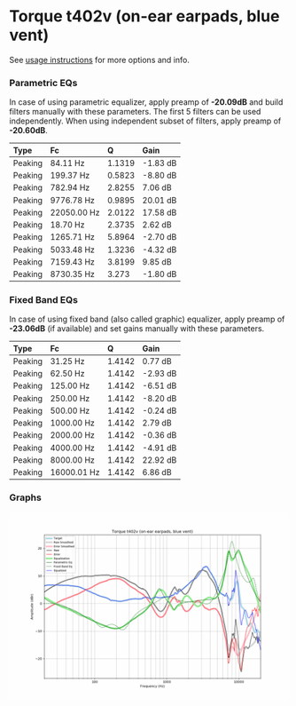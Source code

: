 # Torque t402v (on-ear earpads, blue vent)
See [usage instructions](https://github.com/jaakkopasanen/AutoEq#usage) for more options and info.

### Parametric EQs
In case of using parametric equalizer, apply preamp of **-20.09dB** and build filters manually
with these parameters. The first 5 filters can be used independently.
When using independent subset of filters, apply preamp of **-20.60dB**.

| Type    | Fc          |      Q | Gain     |
|:--------|:------------|:-------|:---------|
| Peaking | 84.11 Hz    | 1.1319 | -1.83 dB |
| Peaking | 199.37 Hz   | 0.5823 | -8.80 dB |
| Peaking | 782.94 Hz   | 2.8255 | 7.06 dB  |
| Peaking | 9776.78 Hz  | 0.9895 | 20.01 dB |
| Peaking | 22050.00 Hz | 2.0122 | 17.58 dB |
| Peaking | 18.70 Hz    | 2.3735 | 2.62 dB  |
| Peaking | 1265.71 Hz  | 5.8964 | -2.70 dB |
| Peaking | 5033.48 Hz  | 1.3236 | -4.32 dB |
| Peaking | 7159.43 Hz  | 3.8199 | 9.85 dB  |
| Peaking | 8730.35 Hz  | 3.273  | -1.80 dB |

### Fixed Band EQs
In case of using fixed band (also called graphic) equalizer, apply preamp of **-23.06dB**
(if available) and set gains manually with these parameters.

| Type    | Fc          |      Q | Gain     |
|:--------|:------------|:-------|:---------|
| Peaking | 31.25 Hz    | 1.4142 | 0.77 dB  |
| Peaking | 62.50 Hz    | 1.4142 | -2.93 dB |
| Peaking | 125.00 Hz   | 1.4142 | -6.51 dB |
| Peaking | 250.00 Hz   | 1.4142 | -8.20 dB |
| Peaking | 500.00 Hz   | 1.4142 | -0.24 dB |
| Peaking | 1000.00 Hz  | 1.4142 | 2.79 dB  |
| Peaking | 2000.00 Hz  | 1.4142 | -0.36 dB |
| Peaking | 4000.00 Hz  | 1.4142 | -4.91 dB |
| Peaking | 8000.00 Hz  | 1.4142 | 22.92 dB |
| Peaking | 16000.01 Hz | 1.4142 | 6.86 dB  |

### Graphs
![](./Torque%20t402v%20(on-ear%20earpads,%20blue%20vent).png)